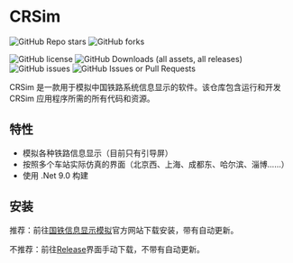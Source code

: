 # CRSim

![GitHub Repo stars](https://img.shields.io/github/stars/denglihong2007/CRSim)
![GitHub forks](https://img.shields.io/github/forks/denglihong2007/CRSim)

![GitHub license](https://img.shields.io/github/license/denglihong2007/CRSim)
![GitHub Downloads (all assets, all releases)](https://img.shields.io/github/downloads/denglihong2007/CRSim/total)
![GitHub issues](https://img.shields.io/github/issues/denglihong2007/CRSim)
![GitHub Issues or Pull Requests](https://img.shields.io/github/issues-pr/denglihong2007/CRSim)

CRSim 是一款用于模拟中国铁路系统信息显示的软件。该仓库包含运行和开发 CRSim 应用程序所需的所有代码和资源。

## 特性

- 模拟各种铁路信息显示（目前只有引导屏）
- 按照多个车站实际仿真的界面（北京西、上海、成都东、哈尔滨、淄博......）
- 使用 .Net 9.0 构建

## 安装

推荐：前往[国铁信息显示模拟](http://47.122.74.193/CRSim/)官方网站下载安装，带有自动更新。

不推荐：前往[Release](https://github.com/denglihong2007/CRSim/releases/tag/v1.2.3.3)界面手动下载，不带有自动更新。
